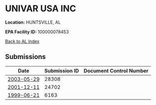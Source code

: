 # UNIVAR USA INC

**Location:** HUNTSVILLE, AL

**EPA Facility ID:** 100000078453

[Back to AL Index](../../index.md)

## Submissions

| Date | Submission ID | Document Control Number |
|------|--------------|-------------------------|
| [2003-05-29](submissions/28308.md) | 28308 |  |
| [2001-12-11](submissions/24702.md) | 24702 |  |
| [1999-06-21](submissions/6163.md) | 6163 |  |
